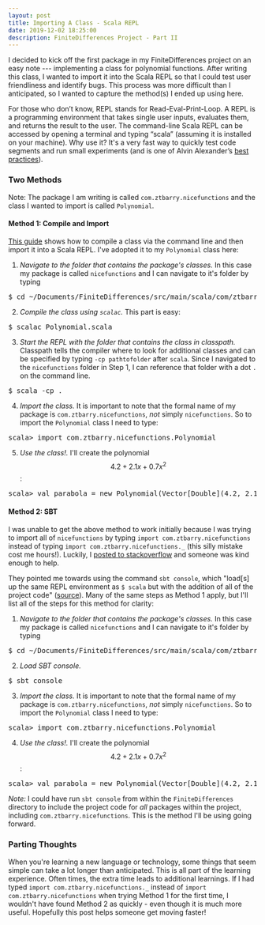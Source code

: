 ```yaml
---
layout: post
title: Importing A Class - Scala REPL
date: 2019-12-02 18:25:00
description: FiniteDifferences Project - Part II
---
```

I decided to kick off the first package in my FiniteDifferences project on an easy note --- implementing a class for polynomial functions. After writing this class, I wanted to import it into the Scala REPL so that I could test user friendliness and identify bugs. This process was more difficult than I anticipated, so I wanted to capture the method(s) I ended up using here.

For those who don’t know, REPL stands for Read-Eval-Print-Loop.  A REPL is a programming environment that takes single user inputs, evaluates them, and returns the result to the user.  The command-line Scala REPL can be accessed by opening a terminal and typing “scala” (assuming it is installed on your machine).  Why use it?  It's a very fast way to quickly test code segments and run small experiments (and is one of Alvin Alexander’s [best practices](https://alvinalexander.com/scala/scala-best-practices-idioms-cookbook)). 

### Two Methods

Note: The package I am writing is called `com.ztbarry.nicefunctions` and the class I wanted to import is called `Polynomial`.

#### Method 1: Compile and Import

[This guide](https://stackoverflow.com/a/47874911/11407644) shows how to compile a class via the command line and then import it into a Scala REPL. I've adopted it to my `Polynomial` class here:

1) *Navigate to the folder that contains the package's classes.*  In this case my package is called `nicefunctions` and I can navigate to it's folder by typing

<pre>$ cd ~/Documents/FiniteDifferences/src/main/scala/com/ztbarry/nicefunctions</pre>

2) *Compile the class using `scalac`.* This part is easy:

<pre>$ scalac Polynomial.scala</pre>

3) *Start the REPL with the folder that contains the class in classpath.* Classpath tells the compiler where to look for additional classes and can be specified by typing `-cp pathtofolder` after `scala`. Since I navigated to the `nicefunctions` folder in Step 1, I can reference that folder with a dot `.` on the command line.  

<pre>$ scala -cp .</pre>

4) *Import the class.*  It is important to note that the formal name of my package is `com.ztbarry.nicefunctions`, *not* simply `nicefunctions`. So to import the `Polynomial` class I need to type:

<pre>scala> import com.ztbarry.nicefunctions.Polynomial</pre>

5) *Use the class!.* I'll create the polynomial $$4.2 + 2.1x + 0.7x^2$$:

<pre>scala> val parabola = new Polynomial(Vector[Double](4.2, 2.1, 0.7))</pre>

#### Method 2: SBT

I was unable to get the above method to work initially because I was trying to import all of `nicefunctions` by typing `import com.ztbarry.nicefunctions` instead of typing `import com.ztbarry.nicefunctions._` (this silly mistake cost me hours!).  Luckily, I [posted to stackoverflow](https://stackoverflow.com/questions/59121622/sbt-compiled-package-not-working-properly-in-scala-repl?noredirect=1#comment104515151_59121622) and someone was kind enough to help. 

They pointed me towards using the command `sbt console`, which "load[s] up the same REPL environment as `$ scala` but with the addition of all of the project code" ([source](https://stackoverflow.com/a/27193122/11407644)).  Many of the same steps as Method 1 apply, but I'll list all of the steps for this method for clarity:

1) *Navigate to the folder that contains the package's classes.*  In this case my package is called `nicefunctions` and I can navigate to it's folder by typing

<pre>$ cd ~/Documents/FiniteDifferences/src/main/scala/com/ztbarry/nicefunctions</pre>

2) *Load SBT console.*

<pre>$ sbt console</pre>

3) *Import the class.*  It is important to note that the formal name of my package is `com.ztbarry.nicefunctions`, *not* simply `nicefunctions`. So to import the `Polynomial` class I need to type:

<pre>scala> import com.ztbarry.nicefunctions.Polynomial</pre>

4) *Use the class!.* I'll create the polynomial $$4.2 + 2.1x + 0.7x^2$$:

<pre>scala> val parabola = new Polynomial(Vector[Double](4.2, 2.1, 0.7))</pre>

*Note:* I could have run `sbt console` from within the `FiniteDifferences` directory to include the project code for *all* packages within the project, including `com.ztbarry.nicefunctions`.  This is the method I'll be using going forward.

### Parting Thoughts

When you're learning a new language or technology, some things that seem simple can take a lot longer than anticipated.  This is all part of the learning experience. Often times, the extra time leads to additional learnings.  If I had typed `import com.ztbarry.nicefunctions._` instead of `import com.ztbarry.nicefunctions` when trying Method 1 for the first time, I wouldn't have found Method 2 as quickly - even though it is much more useful.  Hopefully this post helps someone get moving faster!